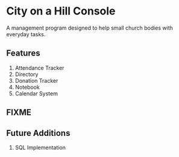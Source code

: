 # City on a Hill Console
A management program designed to help small church bodies with everyday tasks.
## Features
1. Attendance Tracker
2. Directory
3. Donation Tracker
4. Notebook
5. Calendar System
## FIXME
## Future Additions
1. SQL Implementation